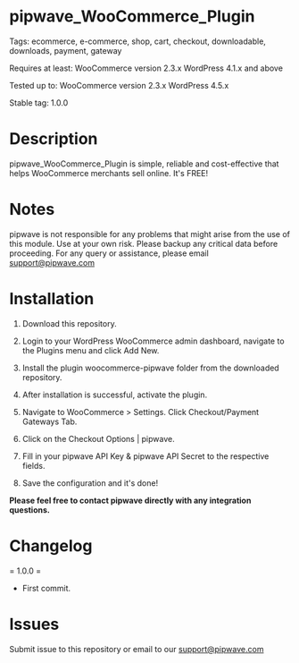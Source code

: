 pipwave_WooCommerce_Plugin
==========================
Tags: ecommerce, e-commerce, shop, cart, checkout, downloadable, downloads, payment, gateway

Requires at least: WooCommerce version 2.3.x WordPress 4.1.x and above

Tested up to: WooCommerce version 2.3.x WordPress 4.5.x

Stable tag: 1.0.0

Description
===========
pipwave_WooCommerce_Plugin is simple, reliable and cost-effective that helps WooCommerce merchants sell online. It's FREE!

Notes
=====
pipwave is not responsible for any problems that might arise from the use of this module. 
Use at your own risk. Please backup any critical data before proceeding. For any query or 
assistance, please email support@pipwave.com

Installation
============
1. Download this repository.

2. Login to your WordPress WooCommerce admin dashboard, navigate to the Plugins menu and click Add New.

3. Install the plugin woocommerce-pipwave folder from the downloaded repository.

4. After installation is successful, activate the plugin.

5. Navigate to WooCommerce > Settings. Click Checkout/Payment Gateways Tab.

6. Click on the Checkout Options | pipwave.

7. Fill in your pipwave API Key & pipwave API Secret to the respective fields.

8. Save the configuration and it's done!

**Please feel free to contact pipwave directly with any integration questions.**

Changelog
=========
= 1.0.0 =
* First commit.

Issues
======
Submit issue to this repository or email to our support@pipwave.com

